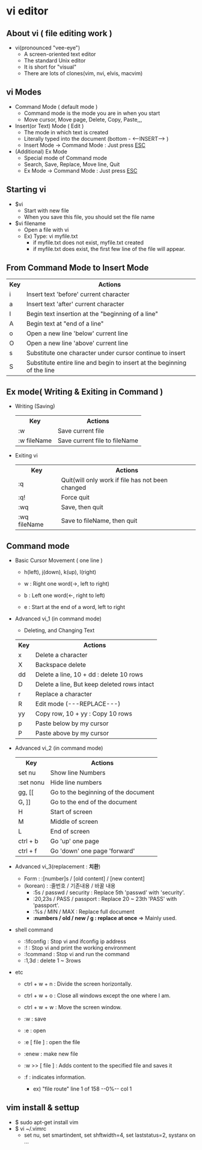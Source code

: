 # vi editor

## About vi ( file editing work )
- vi(pronounced "vee-eye")
    - A screen-oriented text editor
    - The standard Unix editor
    - It is short for "visual"
    - There are lots of clones(vim, nvi, elvis, macvim)

## vi Modes
- Command Mode ( default mode )
    - Command mode is the mode you are in when you start
    - Move cursor, Move page, Delete, Copy, Paste,,,
- Insert(or Text) Mode ( Edit )
    - The mode in which text is created
    - Literally typed into the document (bottom - <--INSERT--> )
    - Insert Mode -> Command Mode : Just press <u>ESC</u> 
- (Additional) Ex Mode
    - Special mode of Command mode
    - Search, Save, Replace, Move line, Quit
    - Ex Mode -> Command Mode : Just press <u>ESC</u> 

## Starting vi
- $vi
    - Start with new file
    - When you save this file, you should set the file name
- $vi filename
    - Open a file with vi
    - Ex) Type: vi myfile.txt
        - if myfile.txt does not exist, myfile.txt created
        - if myfile.txt does exist, the first few line of the file will appear.

## From Command Mode to Insert Mode
<table>
        <th>Key</th>
        <th>Actions</th>
        <tr>
            <td>i</td>
            <td>Insert text 'before' current character</td>
        </tr>
        <tr>
            <td>a</td>
            <td>Insert text 'after' current character</td>
        </tr>
        <tr>
            <td>I</td>
            <td>Begin text insertion at the "beginning of a line"</td>
        </tr>
        <tr>
            <td>A</td>
            <td>Begin text at "end of a line"</td>
        </tr>
        <tr>
            <td>o</td>
            <td>Open a new line 'below' current line</td>
        </tr>
        <tr>
            <td>O</td>
            <td>Open a new line 'above' current line</td>
        </tr>
        <tr>
            <td>s</td>
            <td>Substitute one character under cursor continue to insert</td>
        </tr>
        <tr>
            <td>S</td>
            <td>Substitute entire line and begin to insert at the beginning of the line</td>
        </tr>        
</table>

## Ex mode( Writing & Exiting in Command )
- Writing (Saving)
    <table>
    <th>Key</th>
    <th>Actions</th>
    <tr>
        <td>:w</td>
        <td>Save current file</td>
    </tr>
    <tr>
        <td>:w fileName</td>
        <td>Save current file to fileName</td>
    </tr>
    </table>
    
- Exiting vi
    <table>
    <th>Key</th>
    <th>Actions</th>
    <tr>
        <td>:q</td>
        <td>Quit(will only work if file has not been changed</td>
    </tr>
    <tr>
        <td>:q!</td>
        <td>Force quit</td>
    </tr>
    <tr>
        <td>:wq</td>
        <td>Save, then quit</td>
    </tr>
    <tr>
        <td>:wq fileName</td>
        <td>Save to fileName, then quit</td>
    </tr>
    </table>

## Command mode
- Basic Cursor Movement ( one line )
    - h(left), j(down), k(up), l(right)

    - w : Right one word(->, left to right)
    - b : Left one word(<-, right to left)
    - e : Start at the end of a word, left to right
    
- Advanced vi_1 (in command mode)
    - Deleting, and Changing Text 
    <table>
    <th>Key</th>
    <th>Actions</th>
    <tr>
        <td>x</td>
        <td>Delete a character</td>
    </tr>
    <tr>
        <td>X</td>
        <td>Backspace delete</td>
    </tr>
    <tr>
        <td>dd</td>
        <td>Delete a line, 10 + dd : delete 10 rows</td>
    </tr>
    <tr>
        <td>D</td>
        <td>Delete a line, But keep deleted rows intact</td>
    </tr>
    <tr>
        <td>r</td>
        <td>Replace a character</td>
    </tr>
    <tr>
        <td>R</td>
        <td>Edit mode (---REPLACE---)</td>
    </tr>
    <tr>
        <td>yy</td>
        <td>Copy row, 10 + yy : Copy 10 rows</td>
    </tr>
    <tr>
        <td>p</td>
        <td>Paste below by my cursor</td>
    </tr>
    <tr>
        <td>P</td>
        <td>Paste above by my cursor</td>
    </tr>
    </table>

- Advanced vi_2 (in command mode)
    <table>
    <th>Key</th>
    <th>Actions</th>
    <tr>
        <td>set nu</td>
        <td>Show line Numbers</td>
    </tr>
    <tr>
        <td>:set nonu</td>
        <td>Hide line numbers</td>
    </tr>
    <tr>
        <td>gg, [[</td>
        <td>Go to the beginning of the document</td>
    <tr>
        <td>G, ]]</td>
        <td>Go to the end of the document</td>
    </tr>
    <tr>
        <td>H</td>
        <td>Start of screen</td>
    </tr>
    <tr>
        <td>M</td>
        <td>Middle of screen</td>
    </tr>
    <tr>
        <td>L</td>
        <td>End of screen</td>
    </tr>
    <tr>
        <td>ctrl + b</td>
        <td>Go 'up' one page</td>
    </tr>
    <tr>
        <td>ctrl + f</td>
        <td>Go 'down' one page 'forward'</td>
    </tr>
    </table>

- Advanced vi_3(replacement : **치환**)
    - Form : :[number]s / [old content] / [new content]
    - (korean) : :줄번호 / 기존내용 / 바꿀 내용
        - :5s / passwd / security : Replace 5th 'passwd' with 'security'.
        - :20,23s / PASS / passport : Replace 20 ~ 23th 'PASS' with 'passport'.
        - :%s / MIN / MAX : Replace full document
        - **:numbers / old / new / g : replace at once** => Mainly used.

- shell command
    - :!ifconfig    : Stop vi and ifconfig ip address
    - :!            : Stop vi and print the working environment
    - :!command     : Stop vi and run the command
    - :1,3d         : delete 1 ~ 3rows

- etc
    - ctrl + w + n  : Divide the screen horizontally.
    - ctrl + w + o  : Close all windows except the one where I am.
    - ctrl + w + w  : Move the screen window.

    - :w            : save
    - :e            : open
    - :e [ file ]   : open the file
    - :enew          : make new file
    - :w >> [ file ] : Adds content to the specified file and saves it
    - :f            : indicates information.
        - ex) "file route" line 1 of 158 --0%-- col 1
## vim install & settup

- $ sudo apt-get install vim
- $ vi ~/.vimrc
    - set nu, set smartindent, set shftwidth=4, set laststatus=2, systanx on ...
